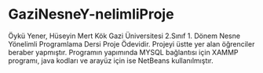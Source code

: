 # GaziNesneY-nelimliProje
Öykü Yener, Hüseyin Mert Kök
Gazi Üniversitesi 2.Sınıf 1. Dönem Nesne Yönelimli Programlama Dersi Proje Ödevidir.
Projeyi üstte yer alan öğrenciler beraber yapmıştır.
Programın yapımında MYSQL bağlantısı için XAMMP programı, java kodları ve arayüz için ise NetBeans kullanılmıştır.
